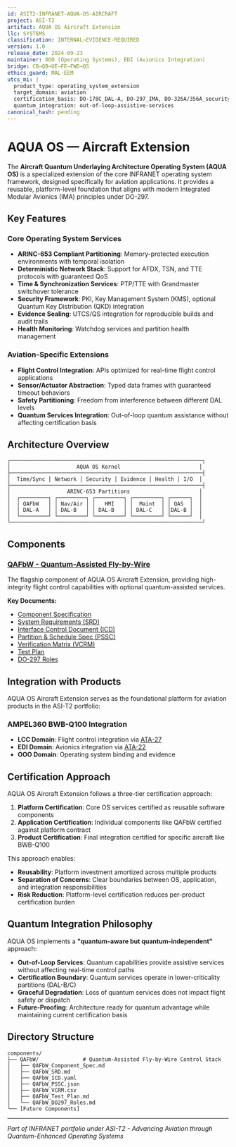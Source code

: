 ```yaml
---
id: ASIT2-INFRANET-AQUA-OS-AIRCRAFT
project: ASI-T2
artifact: AQUA OS Aircraft Extension
llc: SYSTEMS
classification: INTERNAL–EVIDENCE-REQUIRED
version: 1.0
release_date: 2024-09-23
maintainer: OOO (Operating Systems), EDI (Avionics Integration)
bridge: CB→QB→UE→FE→FWD→QS
ethics_guard: MAL-EEM
utcs_mi: |
  product_type: operating_system_extension
  target_domain: aviation
  certification_basis: DO-178C_DAL-A, DO-297_IMA, DO-326A/356A_security
  quantum_integration: out-of-loop-assistive-services
canonical_hash: pending
---
```


# AQUA OS — Aircraft Extension

The **Aircraft Quantum Underlaying Architecture Operating System (AQUA OS)** is a specialized extension of the core INFRANET operating system framework, designed specifically for aviation applications. It provides a reusable, platform-level foundation that aligns with modern Integrated Modular Avionics (IMA) principles under DO-297.

## Key Features

### Core Operating System Services
- **ARINC-653 Compliant Partitioning**: Memory-protected execution environments with temporal isolation
- **Deterministic Network Stack**: Support for AFDX, TSN, and TTE protocols with guaranteed QoS
- **Time & Synchronization Services**: PTP/TTE with Grandmaster switchover tolerance
- **Security Framework**: PKI, Key Management System (KMS), optional Quantum Key Distribution (QKD) integration
- **Evidence Sealing**: UTCS/QS integration for reproducible builds and audit trails
- **Health Monitoring**: Watchdog services and partition health management

### Aviation-Specific Extensions
- **Flight Control Integration**: APIs optimized for real-time flight control applications
- **Sensor/Actuator Abstraction**: Typed data frames with guaranteed timeout behaviors
- **Safety Partitioning**: Freedom from interference between different DAL levels
- **Quantum Services Integration**: Out-of-loop quantum assistance without affecting certification basis

## Architecture Overview

```
┌─────────────────────────────────────────────────────────────┐
│                     AQUA OS Kernel                         │
├─────────────────────────────────────────────────────────────┤
│  Time/Sync │ Network │ Security │ Evidence │ Health │ I/O  │
├─────────────────────────────────────────────────────────────┤
│                  ARINC-653 Partitions                      │
│  ┌─────────┐ ┌─────────┐ ┌─────────┐ ┌─────────┐ ┌──────┐  │
│  │ QAFbW   │ │ Nav/Air │ │   HMI   │ │  Maint  │ │ QAS  │  │
│  │ DAL-A   │ │ DAL-B   │ │ DAL-B   │ │ DAL-C   │ │DAL-B │  │
│  └─────────┘ └─────────┘ └─────────┘ └─────────┘ └──────┘  │
└─────────────────────────────────────────────────────────────┘
```

## Components

### [QAFbW - Quantum-Assisted Fly-by-Wire](./components/QAFbW/)
The flagship component of AQUA OS Aircraft Extension, providing high-integrity flight control capabilities with optional quantum-assisted services.

**Key Documents:**
- [Component Specification](./components/QAFbW/QAFbW_Component_Spec.md)
- [System Requirements (SRD)](./components/QAFbW/QAFbW_SRD.md)
- [Interface Control Document (ICD)](./components/QAFbW/QAFbW_ICD.yaml)
- [Partition & Schedule Spec (PSSC)](./components/QAFbW/QAFbW_PSSC.json)
- [Verification Matrix (VCRM)](./components/QAFbW/QAFbW_VCRM.csv)
- [Test Plan](./components/QAFbW/QAFbW_Test_Plan.md)
- [DO-297 Roles](./components/QAFbW/QAFbW_DO297_Roles.md)

## Integration with Products

AQUA OS Aircraft Extension serves as the foundational platform for aviation products in the ASI-T2 portfolio:

### AMPEL360 BWB-Q100 Integration
- **LCC Domain**: Flight control integration via [ATA-27](../../AMPEL360/BWB-Q100/domains/LCC/ata/ATA-27/)
- **EDI Domain**: Avionics integration via [ATA-22](../../AMPEL360/BWB-Q100/domains/EDI/ata/ATA-22/)
- **OOO Domain**: Operating system binding and evidence

## Certification Approach

AQUA OS Aircraft Extension follows a three-tier certification approach:

1. **Platform Certification**: Core OS services certified as reusable software components
2. **Application Certification**: Individual components like QAFbW certified against platform contract
3. **Product Certification**: Final integration certified for specific aircraft like BWB-Q100

This approach enables:
- **Reusability**: Platform investment amortized across multiple products
- **Separation of Concerns**: Clear boundaries between OS, application, and integration responsibilities
- **Risk Reduction**: Platform-level certification reduces per-product certification burden

## Quantum Integration Philosophy

AQUA OS implements a **"quantum-aware but quantum-independent"** approach:

- **Out-of-Loop Services**: Quantum capabilities provide assistive services without affecting real-time control paths
- **Certification Boundary**: Quantum services operate in lower-criticality partitions (DAL-B/C)
- **Graceful Degradation**: Loss of quantum services does not impact flight safety or dispatch
- **Future-Proofing**: Architecture ready for quantum advantage while maintaining current certification basis

## Directory Structure

```
components/
├── QAFbW/              # Quantum-Assisted Fly-by-Wire Control Stack
│   ├── QAFbW_Component_Spec.md
│   ├── QAFbW_SRD.md
│   ├── QAFbW_ICD.yaml
│   ├── QAFbW_PSSC.json
│   ├── QAFbW_VCRM.csv
│   ├── QAFbW_Test_Plan.md
│   └── QAFbW_DO297_Roles.md
└── [Future Components]
```

---

*Part of INFRANET portfolio under ASI-T2 - Advancing Aviation through Quantum-Enhanced Operating Systems*